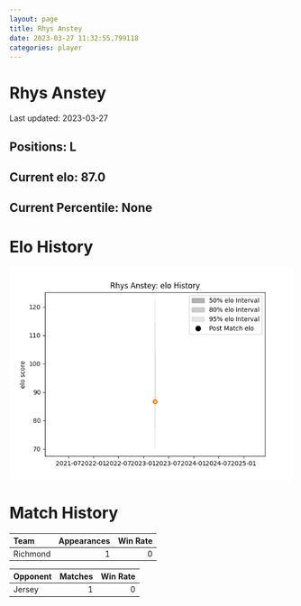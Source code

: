 ```yaml
---  
layout: page  
title: Rhys Anstey  
date: 2023-03-27 11:32:55.799118  
categories: player  
---
```

# Rhys Anstey


Last updated: 2023-03-27
## Positions: L

## Current elo: 87.0

## Current Percentile: None

# Elo History


![elo history](history_RhysAnstey.png)
# Match History


| Team     |   Appearances |   Win Rate |
|:---------|--------------:|-----------:|
| Richmond |             1 |          0 |

| Opponent   |   Matches |   Win Rate |
|:-----------|----------:|-----------:|
| Jersey     |         1 |          0 |